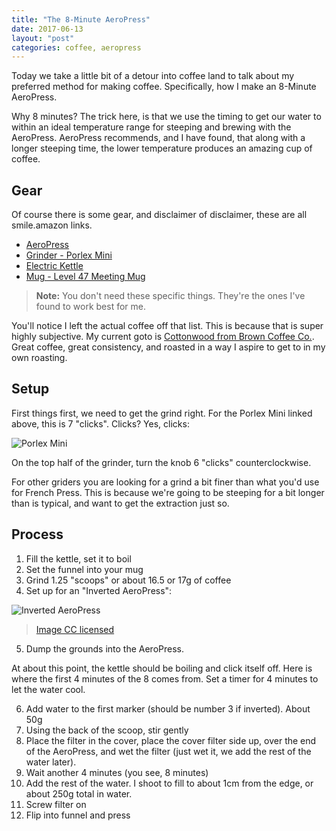 ```yaml
---
title: "The 8-Minute AeroPress"
date: 2017-06-13
layout: "post"
categories: coffee, aeropress
---
```


Today we take a little bit of a detour into coffee land to talk about my preferred method for making coffee. Specifically, how I make an 8-Minute AeroPress.

Why 8 minutes? The trick here, is that we use the timing to get our water to within an ideal temperature range for steeping and brewing with the AeroPress. AeroPress recommends, and I have found, that along with a longer steeping time, the lower temperature produces an amazing cup of coffee.

## Gear

Of course there is some gear, and disclaimer of disclaimer, these are all smile.amazon links.

* [AeroPress](https://smile.amazon.com/Aeropress-Coffee-and-Espresso-Maker/dp/B0047BIWSK/ref=sr_1_3?s=kitchen&ie=UTF8&qid=1497380236&sr=1-3&keywords=aeropress)
* [Grinder - Porlex Mini](https://smile.amazon.com/Porlex-Mini-Stainless-Coffee-Grinder/dp/B0044ZA066/ref=sr_1_1?s=home-garden&ie=UTF8&qid=1497380279&sr=1-1&keywords=porlex+mini+hand+grinder)
* [Electric Kettle](https://smile.amazon.com/Bonavita-1-0L-Electric-Kettle-BV3825B/dp/B005YR0GDA/ref=sr_1_2?s=home-garden&ie=UTF8&qid=1497380334&sr=1-2&keywords=bonavita+electric+kettle)
* [Mug - Level 47 Meeting Mug](https://smile.amazon.com/Best-Gift-Coffee-Mug-Fashion/dp/B01DTRV7YS/ref=sr_1_1?s=home-garden&ie=UTF8&qid=1497380408&sr=1-1&keywords=i+fucking+love+meetings)

> **Note:** You don't need these specific things. They're the ones I've found to work best for me.

You'll notice I left the actual coffee off that list. This is because that is super highly subjective. My current goto is [Cottonwood from Brown Coffee Co.](http://browncoffeeco.com/shop/cottonwood-espresso?category=Coffee). Great coffee, great consistency, and roasted in a way I aspire to get to in my own roasting.

## Setup

First things first, we need to get the grind right. For the Porlex Mini linked above, this is 7 "clicks". Clicks? Yes, clicks:

![Porlex Mini](https://cdn.shopify.com/s/files/1/0173/0562/products/IMG_3016.jpg?v=1463114635)

On the top half of the grinder, turn the knob 6 "clicks" counterclockwise.

For other griders you are looking for a grind a bit finer than what you'd use for French Press. This is because we're going to be steeping for a bit longer than is typical, and want to get the extraction just so.

## Process

1. Fill the kettle, set it to boil
2. Set the funnel into your mug
3. Grind 1.25 "scoops" or about 16.5 or 17g of coffee
4. Set up for an "Inverted AeroPress":

![Inverted AeroPress](https://c1.staticflickr.com/4/3692/9327710585_62c9a87267_c.jpg)
> [Image CC licensed](https://www.flickr.com/photos/alper/)

5. Dump the grounds into the AeroPress.

At about this point, the kettle should be boiling and click itself off. Here is where the first 4 minutes of the 8 comes from. Set a timer for 4 minutes to let the water cool.

6. Add water to the first marker (should be number 3 if inverted). About 50g
7. Using the back of the scoop, stir gently
8. Place the filter in the cover, place the cover filter side up, over the end of the AeroPress, and wet the filter (just wet it, we add the rest of the water later).
9. Wait another 4 minutes (you see, 8 minutes)
10. Add the rest of the water. I shoot to fill to about 1cm from the edge, or about 250g total in water.
11. Screw filter on
12. Flip into funnel and press
